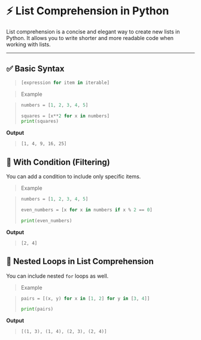 # ⚡ List Comprehension in Python

List comprehension is a concise and elegant way to create new lists in Python. It allows you to write shorter and more readable code when working with lists.

---

## ✅ Basic Syntax

>```python
>[expression for item in iterable]
>```

> Example

>```python 
>numbers = [1, 2, 3, 4, 5]
>
>squares = [x**2 for x in numbers]
>print(squares)
>```

**Output**

>```
>[1, 4, 9, 16, 25]
>```

## 🧪 With Condition (Filtering)
You can add a condition to include only specific items.

> Example

>```python
>numbers = [1, 2, 3, 4, 5]
>
>even_numbers = [x for x in numbers if x % 2 == 0]
>
>print(even_numbers)
>```

**Output**

>```
>[2, 4]
>```

## 🔁 Nested Loops in List Comprehension

You can include nested `for` loops as well.

> Example

>```python
>pairs = [(x, y) for x in [1, 2] for y in [3, 4]]
>
>print(pairs)
>```

**Output**

>```
>[(1, 3), (1, 4), (2, 3), (2, 4)]
>```

